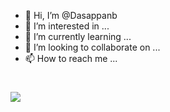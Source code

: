- 👋 Hi, I’m @Dasappanb
- 👀 I’m interested in ...
- 🌱 I’m currently learning ...
- 💞️ I’m looking to collaborate on ...
- 📫 How to reach me ...

<!---
Dasappanb/Dasappanb is a ✨ special ✨ repository because its `README.md` (this file) appears on your GitHub profile.
You can click the Preview link to take a look at your changes.
--->
<h1 Happy now /h>
<img src="https://telegra.ph/file/753497118814734fdf7bf.jpg">
